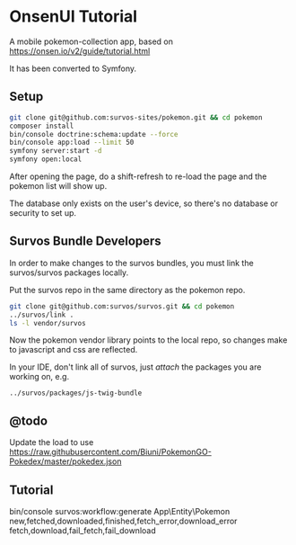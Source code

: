 # OnsenUI Tutorial

A mobile pokemon-collection app, based on https://onsen.io/v2/guide/tutorial.html

It has been converted to Symfony.

## Setup

```bash
git clone git@github.com:survos-sites/pokemon.git && cd pokemon
composer install
bin/console doctrine:schema:update --force
bin/console app:load --limit 50
symfony server:start -d
symfony open:local
```

After opening the page, do a shift-refresh to re-load the page and the pokemon list will show up.

The database only exists on the user's device, so there's no database or security to set up.


## Survos Bundle Developers

In order to make changes to the survos bundles, you must link the survos/survos packages locally.

Put the survos repo in the same directory as the pokemon repo.

```bash
git clone git@github.com:survos/survos.git && cd pokemon
../survos/link .
ls -l vendor/survos
```

Now the pokemon vendor library points to the local repo, so changes make to javascript and css are reflected.

In your IDE, don't link all of survos, just *attach* the packages you are working on, e.g. 

    ../survos/packages/js-twig-bundle

## @todo

Update the load to use https://raw.githubusercontent.com/Biuni/PokemonGO-Pokedex/master/pokedex.json


## Tutorial

bin/console survos:workflow:generate App\\Entity\\Pokemon new,fetched,downloaded,finished,fetch_error,download_error fetch,download,fail_fetch,fail_download
